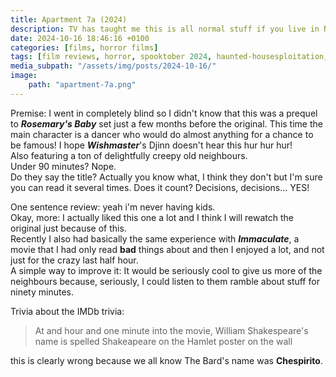 ```yaml
---
title: Apartment 7a (2024)
description: TV has taught me this is all normal stuff if you live in NY
date: 2024-10-16 18:46:16 +0100
categories: [films, horror films]
tags: [film reviews, horror, spooktober 2024, haunted-housesploitation, they say the title]
media_subpath: "/assets/img/posts/2024-10-16/"
image:
    path: "apartment-7a.png"
---
```

<span class="reviewsection">Premise:</span> I went in completely blind so I didn't know that this was a prequel to ***Rosemary's Baby*** set just a few months before the original. This time the main character is a dancer who would do almost anything for a chance to be famous! I hope ***Wishmaster***'s Djinn doesn't hear this hur hur hur!<br/>Also featuring a ton of delightfully creepy old neighbours.<br/>
<span class="reviewsection">Under 90 minutes?</span> Nope.<br/>
<span class="reviewsection">Do they say the title?</span> Actually you know what, I think they don't but I'm sure you can read it several times. Does it count? Decisions, decisions... YES!

<span class="reviewsection">One sentence review:</span> yeah i'm never having kids.<br/>
<span class="reviewsection">Okay, more:</span> I actually liked this one a lot and I think I will rewatch the original just because of this.<br/>Recently I also had basically the same experience with ***Immaculate***, a movie that I had only read **bad** things about and then I enjoyed a lot, and not just for the crazy last half hour.<br/>
<span class="reviewsection">A simple way to improve it:</span> It would be seriously cool to give us more of the neighbours because, seriously, I could listen to them ramble about stuff for ninety minutes.

<span class="reviewsection">Trivia about the IMDb trivia:</span>
> At and hour and one minute into the movie, William Shakespeare's name is spelled Shakeapeare on the Hamlet poster on the wall

this is clearly wrong because we all know The Bard's name was **Chespirito**.
